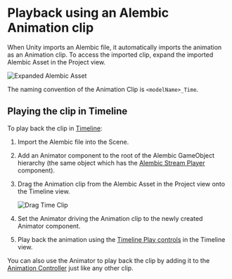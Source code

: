 # Playback using an Alembic Animation clip

When Unity imports an Alembic file, it automatically imports the animation as an Animation clip. To access the imported clip, expand the imported Alembic Asset in the Project view.

![Expanded Alembic Asset](images/abc_expanded_asset.png)

The naming convention of the Animation Clip is `<modelName>_Time`.

## Playing the clip in Timeline

To play back the clip in [Timeline](https://docs.unity3d.com/Manual/TimelineSection.html):

1. Import the Alembic file into the Scene.

2. Add an Animator component to the root of the Alembic GameObject hierarchy (the same object which has the [Alembic Stream Player](ref_StreamPlayer.md) component).

3. Drag the Animation clip from the Alembic Asset in the Project view onto the Timeline view.

    ![Drag Time Clip](images/abc_drag_time_clip.png)

4. Set the Animator driving the Animation clip to the newly created Animator component.

5. Play back the animation using the [Timeline Play controls](https://docs.unity3d.com/2019.1/Documentation/Manual/TimelinePlaybackControls.html) in the Timeline view.

You can also use the Animator to play back the clip by adding it to the [Animation Controller](https://docs.unity3d.com/Manual/Animator.html) just like any other clip.
